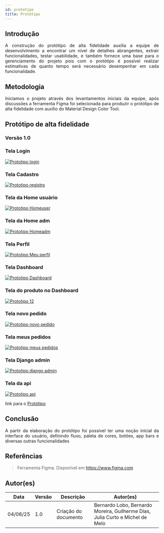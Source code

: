 ```yaml
---
id: prototipo
title: Protótipo
---
```


## Introdução
 
<p align = "justify">
A construção do protótipo de alta fidelidade auxilia a equipe de desenvolvimento a encontrar um nível de detalhes abrangentes, extrair funcionalidades, testar usabilidade, e também fornece uma base para o gerenciamento do projeto pois com o protótipo é possível realizar estimativas de quanto tempo será necessário desempenhar em cada funcionalidade.
</p>
 
## Metodologia
 
<p align = "justify">
Iniciamos o projeto através dos levantamentos iniciais da equipe, após discussões a ferramenta Figma foi selecionada para produzir o protótipo de alta fidelidade com auxílio do Material Design Color Tool.
</p>
 
## Protótipo de alta fidelidade
 
### Versão 1.0
 
### Tela Login
[![Prototipo login](/simblissimaApp/static/img/login.png)](/simblissimaApp/static/img/login.png)
 
### Tela Cadastro
 
[![Prototipo registro](/simblissimaApp/static/img/registro.png)](/simblissimaApp/static/img/registro.png)

 
### Tela da Home usuário
[![Prototipo Homeuser](/simblissimaApp/static/img/homeuser.png)](/simblissimaApp/static/img/homeuser.png)
 
### Tela da Home adm
[![Prototipo Homeadm](/simblissimaApp/static/img/homeadm.png)](/simblissimaApp/static/img/homeadm.png)
 
### Tela Perfil
[![Prototipo Meu perfil](/simblissimaApp/static/img/meuperfil.png)](/simblissimaApp/static/img/meuperfil.png)
 
### Tela Dashboard
[![Prototipo Dashboard](/simblissimaApp/static/img/dashboard.png)](/simblissimaApp/static/img/dashboard.png)

### Tela do produto no Dashboard 
[![Prototipo 12](/simblissimaApp/static/img/dashboardproduto.png)](/simblissimaApp/static/img/dashboardproduto.png)
 
### Tela novo pedido
 
[![Prototipo novo pedido](/simblissimaApp/static/img/novopedido.png)](/simblissimaApp/static/img/novopedido.png)
 
### Tela meus pedidos
[![Prototipo meus pedidos](/simblissimaApp/static/img/meuspedidos.png)](/simblissimaApp/static/img/meuspedidos.png)
 
### Tela Django admin
[![Prototipo django admin](/simblissimaApp/static/img/djangoadmin.png)](/simblissimaApp/static/img/djangoadmin.png)
 

 
### Tela da api
[![Prototipo api](/simblissimaApp/static/img/api.png)](/simblissimaApp/static/img/api.png)
 
link para o <a href="https://www.figma.com/design/Je0JMpAzS7SsLFunWJ7Xmo/BACKEND?node-id=0-1&t=7InLmUGGgfVfj7OJ-1">Protótipo</a>
 
## Conclusão
 
<p align = "justify">
A partir da elaboração do protótipo foi possível ter uma noção inicial da interface do usuário, definindo fluxo, paleta de cores, botões, app bars e diversas outras funcionalidades
</p>
 
## Referências
 
> Ferramenta Figma. Disponível em https://www.figma.com
 
## Autor(es)
 
| Data | Versão | Descrição | Autor(es) |
| -- | -- | -- | -- |
| 04/06/25 | 1.0 | Criação do documento | Bernardo Lobo, Bernardo Moreira, Guilherme Dias, Julia Curto e Michel de Melo |

